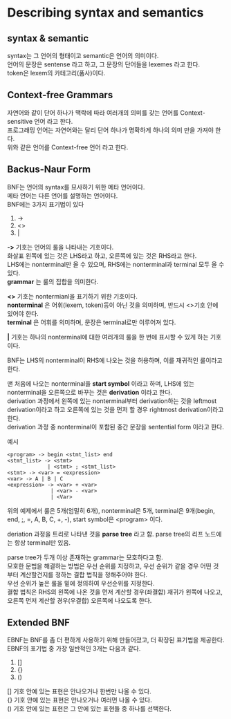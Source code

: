 # Describing syntax and semantics

## syntax & semantic
syntax는 그 언어의 형태이고 semantic은 언어의 의미이다.  
언어의 문장은 sentense 라고 하고, 그 문장의 단어들을 lexemes 라고 한다.  
token은 lexem의 카테고리(품사)이다.  

## Context-free Grammars
자연어와 같이 단어 하나가 맥락에 따라 여러개의 의미를 갖는 언어를 Context-sensitive 언어 라고 한다.  
프로그래밍 언어는 자연어와는 달리 단어 하나가 명확하게 하나의 의미 만을 가져야 한다.  
위와 같은 언어를 Context-free 언어 라고 한다.  

## Backus-Naur Form
BNF는 언어의 syntax를 묘사하기 위한 메타 언어이다.  
메타 언어는 다른 언어를 설명하는 언어이다.  
BNF에는 3가지 표기법이 있다
1. ->
2. <>
3. |

__->__ 기호는 언어의 룰을 나타내는 기호이다.  
화살표 왼쪽에 있는 것은 LHS라고 하고, 오른쪽에 있는 것은 RHS라고 한다.  
LHS에는 nonterminal만 올 수 있으며, RHS에는 nonterminal과 terminal 모두 올 수 있다.  
__grammar__ 는 룰의 집합을 의미한다.  

__<>__ 기호는 nontermianl을 표기하기 위한 기호이다.  
__nonterminal__ 은 어휘(lexem, token)등이 아닌 것을 의미하며, 반드시 <>기호 안에 있어야 한다.  
__terminal__ 은 어휘를 의미하며, 문장은 terminal로만 이루어져 있다.  

__|__ 기호는 하나의 nonterminal에 대한 여러개의 룰을 한 번에 표시할 수 있게 하는 기호이다.  

BNF는 LHS의 nonterminal이 RHS에 나오는 것을 허용하며, 이를 재귀적인 룰이라고 한다.  

맨 처음에 나오는 nonterminal을 __start symbol__ 이라고 하며, LHS에 있는 nonterminal을 오른쪽으로 바꾸는 것은 __derivation__ 이라고 한다.  
derivation 과정에서 왼쪽에 있는 nonterminal부터 derivation하는 것을 leftmost derivation이라고 하고 오른쪽에 있는 것을 먼저 할 경우 rightmost derivation이라고 한다.  
derivation 과정 중 nonterminal이 포함된 중간 문장을 sentential form 이라고 한다.  

예시
```
<program> -> begin <stmt_list> end
<stmt_list> -> <stmt>
             | <stmt> ; <stmt_list>
<stmt> -> <var> = <expression>
<var> -> A | B | C
<expression> -> <var> + <var>
              | <var> - <var>
              | <Var>
```
위의 예제에서 룰은 5개(엄밀히 6개), nonterminal은 5개, terminal은 9개(begin, end, ;, =, A, B, C, +, -), start symbol은 \<program\> 이다. 


deriation 과정을 트리로 나타낸 것을 __parse tree__ 라고 함. 
parse tree의 리프 노드에는 항상 terminal만 있음.  

parse tree가 두개 이상 존재하는 grammar는 모호하다고 함.  
모호한 문법을 해결하는 방법은 우선 순위를 지정하고, 우선 순위가 같을 경우 어떤 것 부터 계산할건지를 정하는 결합 법칙을 정해주어야 한다.  
우선 순위가 높은 룰을 밑에 정의하여 우선순위를 지정한다.  
결합 법칙은 RHS의 왼쪽에 나온 것을 먼저 계산할 경우(좌결합) 재귀가 왼쪽에 나오고, 오른쪽 먼저 계산할 경우(우결합) 오른쪽에 나오도록 한다.  

## Extended BNF
EBNF는 BNF를 좀 더 편하게 사용하기 위해 만들어졌고, 더 확장된 표기법을 제공한다.  
EBNF의 표기법 중 가장 일반적인 3개는 다음과 같다.
1. []
2. {}
3. ()

[] 기호 안예 있는 표현은 안나오거나 한번만 나올 수 있다.  
{} 기호 안예 있는 표현은 안나오거나 여러먼 나올 수 있다.  
() 기호 안에 있는 표현은 그 안에 있는 표현들 중 하나를 선택한다.  





